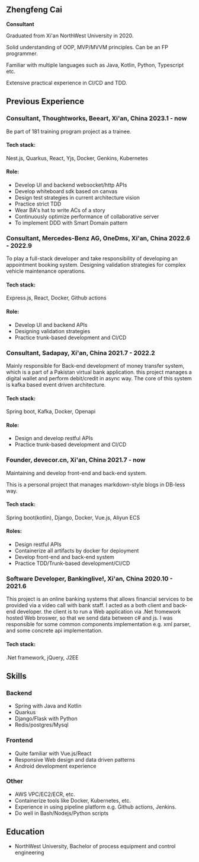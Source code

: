## Zhengfeng Cai

**Consultant**

Graduated from Xi'an NorthWest University in 2020.

Solid understanding of OOP, MVP/MVVM principles. Can be an FP programmer.

Familiar with multiple languages such as Java, Kotlin, Python, Typescript etc.

Extensive practical experience in CI/CD and TDD.

## Previous Experience

### Consultant, Thoughtworks, Beeart, Xi'an, China 2023.1 - now

Be part of 181 training program project as a trainee.

#### Tech stack:
Nest.js, Quarkus, React, Yjs, Docker, Genkins, Kubernetes

#### Role:
* Develop UI and backend websocket/http APIs
* Develop whiteboard sdk based on canvas
* Design test strategies in current architecture vision
* Practice strict TDD
* Wear BA's hat to write ACs of a story
* Continuously optimize performance of collaborative server
* To implement DDD with Smart Domain pattern

### Consultant, Mercedes-Benz AG, OneDms, Xi'an, China 2022.6 - 2022.9

To play a full-stack developer and take responsibility of developing an appointment booking system. Designing validation strategies for complex vehicle maintenance operations.

#### Tech stack:
Express.js, React, Docker, Github actions

#### Role:
* Develop UI and backend APIs
* Designing validation strategies
* Practice trunk-based development and CI/CD

### Consultant, Sadapay, Xi'an, China 2021.7 - 2022.2

Mainly responsible for Back-end development of money transfer system, which is a part of a Pakistan virtual bank application. this project manages a digital wallet and perform debit/credit in async way. The core of this system is kafka based event driven architecture.

#### Tech stack:
Spring boot, Kafka, Docker, Openapi

#### Role:
* Design and develop restful APIs
* Practice trunk-based development and CI/CD

### Founder, devecor.cn, Xi'an, China 2021.7 - now

Maintaining and develop front-end and back-end system.

This is a personal project that manages markdown-style blogs in DB-less way.

#### Tech stack:
Spring boot(kotlin), Django, Docker, Vue.js, Aliyun ECS

#### Roles:
* Design restful APIs
* Containerize all artifacts by docker for deployment
* Develop front-end and back-end system
* Practice TDD/Trunk-based development/CI/CD

### Software Developer, Bankinglive!, Xi'an, China 2020.10 - 2021.6

This project is an online banking systems that allows financial services to be provided via a video call with bank staff. I acted as a both client and back-end developer. the client is to run a Web application via .Net fromework hosted Web broswer, so that we send data between c# and js. I was responsible for some common components implementation e.g. xml parser, and some concrete api implementation.

#### Tech stack:
.Net framework, jQuery, J2EE

## Skills

### Backend
* Spring with Java and Kotlin
* Quarkus
* Django/Flask with Python
* Redis/postgres/Mysql

### Frontend
* Quite familiar with Vue.js/React
* Responsive Web design and data driven patterns
* Android development experience

### Other
* AWS VPC/EC2/ECR, etc.
* Containerize tools like Docker, Kubernetes, etc.
* Experience in using pipeline platform e.g. Github actions, Jenkins.
* Do well in Bash/Nodejs/Python scripts

## Education

* NorthWest University, Bachelor of process equipment and control engineering
